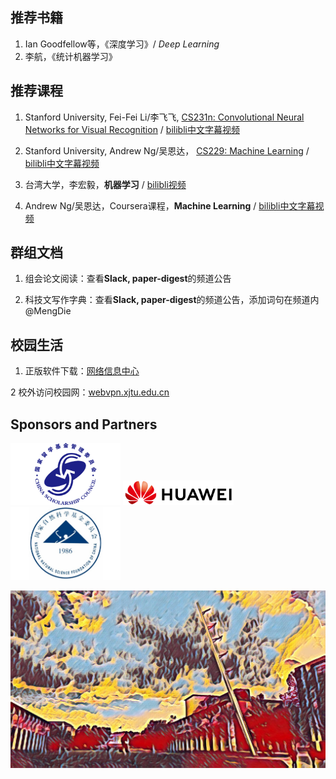 ## 推荐书籍
1. Ian Goodfellow等，《深度学习》/ *Deep Learning*
2. 李航，《统计机器学习》

## 推荐课程
1. Stanford University, Fei-Fei Li/李飞飞, [CS231n: Convolutional Neural Networks for Visual Recognition](http://cs231n.stanford.edu/) / [bilibli中文字幕视频](https://www.bilibili.com/video/BV1Gb4y1X7Q5)

2. Stanford University, Andrew Ng/吴恩达， [CS229: Machine Learning](http://cs229.stanford.edu/) / [bilibli中文字幕视频](https://www.bilibili.com/video/BV1JE411w7Ub/?spm_id_from=333.788.recommend_more_video.0)

3. 台湾大学，李宏毅，**机器学习** / [bilibli视频](https://www.bilibili.com/video/BV1Wv411h7kN?from=search&seid=169234578912587402&spm_id_from=333.337.0.0)

4. Andrew Ng/吴恩达，Coursera课程，**Machine Learning** / [bilibli中文字幕视频](https://www.bilibili.com/video/BV164411b7dx?from=search&seid=9667206633028514293&spm_id_from=333.337.0.0)


## 群组文档
1. 组会论文阅读：查看**Slack, paper-digest**的频道公告

2. 科技文写作字典：查看**Slack, paper-digest**的频道公告，添加词句在频道内@MengDie


## 校园生活
1. 正版软件下载：[网络信息中心](http://nic.xjtu.edu.cn/)

2 校外访问校园网：[webvpn.xjtu.edu.cn](webvpn.xjtu.edu.cn)


## Sponsors and Partners

<img src="./sponsors/csc.png" width = "35%" height = "35%" alt="nsfc" /> 
<img src="./sponsors/huawei.png" width = "35%" height = "35%" alt="huawei" /> 
<img src="./sponsors/nsfc.jpeg" width = "35%" height = "35%" alt="huawei" /> 

![cmu](fig/cmu.jpg)

